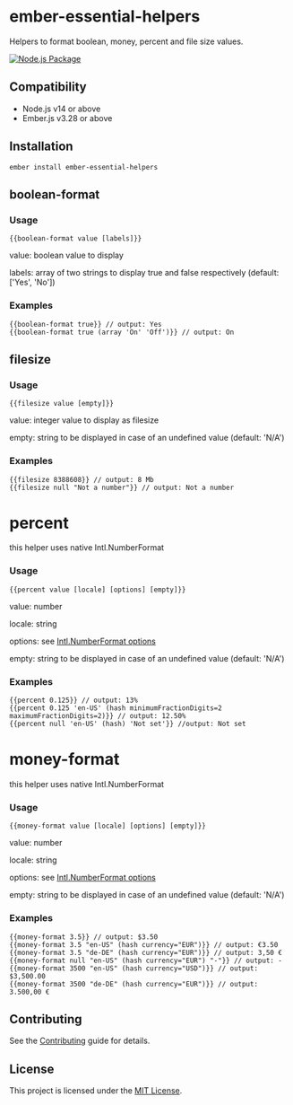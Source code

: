 # ember-essential-helpers
Helpers to format boolean, money, percent and file size values.

[![Node.js Package](https://github.com/alexeipanov/ember-essential-helpers/actions/workflows/npm-publish.yml/badge.svg)](https://github.com/alexeipanov/ember-essential-helpers/actions/workflows/npm-publish.yml)

## Compatibility

* Node.js v14 or above
* Ember.js v3.28 or above

## Installation

```
ember install ember-essential-helpers
```

## boolean-format
### Usage
`{{boolean-format value [labels]}}`

  value: boolean value to display

  labels: array of two strings to display true and false respectively (default: ['Yes', 'No'])

### Examples
```
{{boolean-format true}} // output: Yes
{{boolean-format true (array 'On' 'Off')}} // output: On
```

## filesize
### Usage
`{{filesize value [empty]}}`

  value: integer value to display as filesize

  empty: string to be displayed in case of an undefined value (default: 'N/A')

### Examples
```
{{filesize 8388608}} // output: 8 Mb
{{filesize null "Not a number"}} // output: Not a number
```

# percent
this helper uses native Intl.NumberFormat
### Usage
`{{percent value [locale] [options] [empty]}}`

  value: number

  locale: string

  options: see [Intl.NumberFormat options](https://developer.mozilla.org/en-US/docs/Web/JavaScript/Reference/Global_Objects/Intl/NumberFormat/NumberFormat#options)

  empty: string to be displayed in case of an undefined value (default: 'N/A')

### Examples
```
{{percent 0.125}} // output: 13%
{{percent 0.125 'en-US' (hash minimumFractionDigits=2 maximumFractionDigits=2)}} // output: 12.50%
{{percent null 'en-US' (hash) 'Not set'}} //output: Not set
```

# money-format
this helper uses native Intl.NumberFormat
### Usage
`{{money-format value [locale] [options] [empty]}}`

  value: number

  locale: string

  options: see [Intl.NumberFormat options](https://developer.mozilla.org/en-US/docs/Web/JavaScript/Reference/Global_Objects/Intl/NumberFormat/NumberFormat#options)
  
  empty: string to be displayed in case of an undefined value (default: 'N/A')

### Examples
```
{{money-format 3.5}} // output: $3.50
{{money-format 3.5 "en-US" (hash currency="EUR")}} // output: €3.50
{{money-format 3.5 "de-DE" (hash currency="EUR")}} // output: 3,50 €
{{money-format null "en-US" (hash currency="EUR") "-"}} // output: -
{{money-format 3500 "en-US" (hash currency="USD")}} // output: $3,500.00
{{money-format 3500 "de-DE" (hash currency="EUR")}} // output: 3.500,00 €
```

## Contributing

See the [Contributing](CONTRIBUTING.md) guide for details.


## License

This project is licensed under the [MIT License](LICENSE.md).
